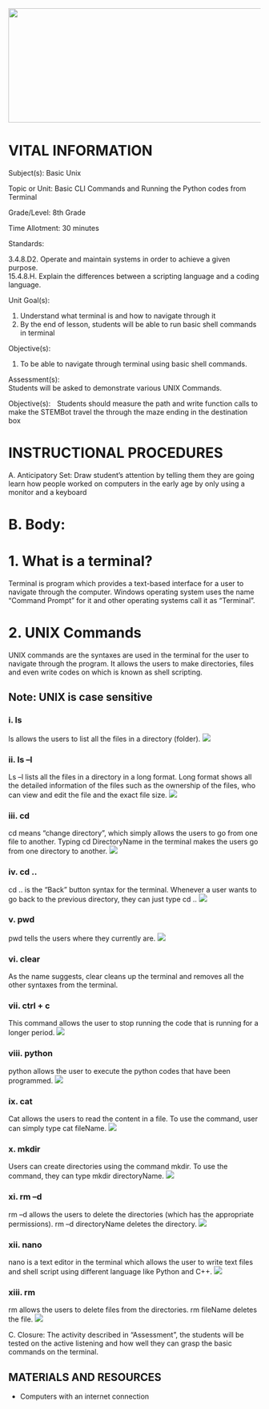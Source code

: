 <img src=https://raw.githubusercontent.com/BotDevLLC/BotDevCurriculum/master/Pictures/Botdev.png height="228" width="980">

# VITAL INFORMATION
Subject(s):  Basic Unix

Topic or Unit: Basic CLI Commands and Running the Python codes from Terminal

Grade/Level: 8th Grade

Time Allotment: 30 minutes

Standards:    

3.4.8.D2. Operate and maintain systems in order to achieve a given purpose.  
        15.4.8.H. Explain the differences between a scripting language and a coding language.

Unit Goal(s):  
1.	Understand what terminal is and how to navigate through it
2.	By the end of lesson, students will be able to run basic shell commands in terminal

Objective(s):    
1.	To be able to navigate through terminal using basic shell commands.

Assessment(s):   
Students will be asked to demonstrate various UNIX Commands.
  



Objective(s):      Students should measure the path and write function calls to make the STEMBot travel the through the maze ending in the destination box 
# INSTRUCTIONAL PROCEDURES 
 A.	Anticipatory Set: Draw student’s attention by telling them they are going learn how people worked on computers in the early age by only using a monitor and a keyboard
 
 # B.	Body: 
# 1.	What is a terminal?

Terminal is program which provides a text-based interface for a user to navigate through the computer. Windows operating system uses the name “Command Prompt” for it and other operating systems call it as “Terminal”. 

# 2.	UNIX Commands

UNIX commands are the syntaxes are used in the terminal for the user to navigate through the program. It allows the users to make directories, files and even write codes on which is known as shell scripting. 

## **Note: UNIX is case sensitive**
### i.	ls
ls allows the users to list all the files in a directory (folder).
<img src=https://raw.githubusercontent.com/BotDevLLC/BotDevCurriculum/master/Pictures/pic%209.png>

### ii.	ls –l
Ls –l lists all the files in a directory in a long format. Long format shows all the detailed information of the files such as the ownership of the files, who can view and edit the file and the exact file size.
<img src=https://raw.githubusercontent.com/BotDevLLC/BotDevCurriculum/master/Pictures/pic%2010.png>

### iii.	cd 
cd means “change directory”, which simply allows the users to go from one file to another. Typing cd DirectoryName in the terminal makes the users go from one directory to another. 
<img src=https://raw.githubusercontent.com/BotDevLLC/BotDevCurriculum/master/Pictures/pic%2011.png>

### iv.	cd ..
cd .. is the “Back” button syntax for the terminal. Whenever a user wants to go back to the previous directory, they can just type cd ..
 <img src=https://raw.githubusercontent.com/BotDevLLC/BotDevCurriculum/master/Pictures/pic%2012.png>

### v.	pwd
pwd tells the users where they currently are.
 <img src=https://raw.githubusercontent.com/BotDevLLC/BotDevCurriculum/master/Pictures/pic%2013.png>

### vi.	clear
As the name suggests, clear cleans up the terminal and removes all the other syntaxes from the terminal.

### vii. ctrl + c
This command allows the user to stop running the code that is running for a longer period.
 <img src=https://raw.githubusercontent.com/BotDevLLC/BotDevCurriculum/master/Pictures/pic%2014.png>

### viii. python
python allows the user to execute the python codes that have been programmed.
 <img src=https://raw.githubusercontent.com/BotDevLLC/BotDevCurriculum/master/Pictures/pic%2015.png>

### ix.	cat
Cat allows the users to read the content in a file. To use the command, user can simply type cat fileName. 
 <img src=https://raw.githubusercontent.com/BotDevLLC/BotDevCurriculum/master/Pictures/pic%2016.png>

### x.	mkdir
Users can create directories using the command mkdir. To use the command, they can type mkdir directoryName.
 <img src=https://raw.githubusercontent.com/BotDevLLC/BotDevCurriculum/master/Pictures/pic%2017.png>

### xi.	rm –d
rm –d allows the users to delete the directories (which has the appropriate permissions). rm –d directoryName deletes the directory.
 <img src=https://raw.githubusercontent.com/BotDevLLC/BotDevCurriculum/master/Pictures/pic%2018.png>

### xii. nano
nano is a text editor in the terminal which allows the user to write text files and shell script using different language like Python and C++.
 <img src=https://raw.githubusercontent.com/BotDevLLC/BotDevCurriculum/master/Pictures/pic%2019.png>

### xiii. rm
rm allows the users to delete files from the directories. rm fileName deletes the file.
 <img src=https://raw.githubusercontent.com/BotDevLLC/BotDevCurriculum/master/Pictures/pic%2020.png>


C.	Closure: 
The activity described in “Assessment”, the students will be tested on the active listening and how well they can grasp the basic commands on the terminal.


## MATERIALS AND RESOURCES
* Computers with an internet connection

